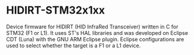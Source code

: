 # HIDIRT-STM32x1xx
Device firmware for HIDIRT (HID InfraRed Transceiver) written in C for STM32 (F1 or L1).
It uses ST's HAL libraries and was developed on Eclipse CDT (Luna) with the GNU ARM Eclipse plugin. Eclipse configurations are used to select whether the target is a F1 or a L1 device.

